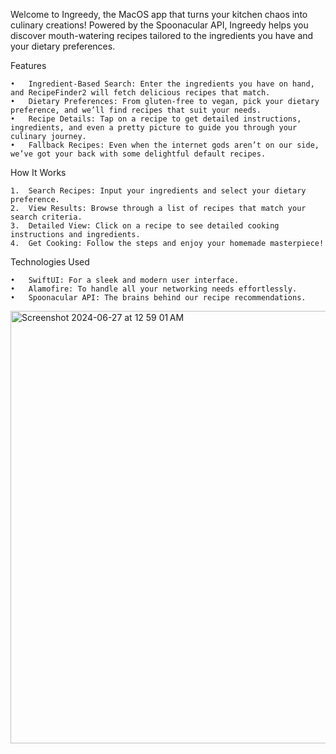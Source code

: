 Welcome to Ingreedy, the MacOS app that turns your kitchen chaos into culinary creations! Powered by the Spoonacular API, Ingreedy helps you discover mouth-watering recipes tailored to the ingredients you have and your dietary preferences. 

Features

	•	Ingredient-Based Search: Enter the ingredients you have on hand, and RecipeFinder2 will fetch delicious recipes that match.
	•	Dietary Preferences: From gluten-free to vegan, pick your dietary preference, and we’ll find recipes that suit your needs.
	•	Recipe Details: Tap on a recipe to get detailed instructions, ingredients, and even a pretty picture to guide you through your culinary journey.
	•	Fallback Recipes: Even when the internet gods aren’t on our side, we’ve got your back with some delightful default recipes.

How It Works

	1.	Search Recipes: Input your ingredients and select your dietary preference.
	2.	View Results: Browse through a list of recipes that match your search criteria.
	3.	Detailed View: Click on a recipe to see detailed cooking instructions and ingredients.
	4.	Get Cooking: Follow the steps and enjoy your homemade masterpiece!

Technologies Used

	•	SwiftUI: For a sleek and modern user interface.
	•	Alamofire: To handle all your networking needs effortlessly.
	•	Spoonacular API: The brains behind our recipe recommendations.



<img width="692" alt="Screenshot 2024-06-27 at 12 59 01 AM" src="https://github.com/jvenchy/Swift-Recipe-Finder/assets/70562312/74e5591f-4f6e-4e17-86c0-5de21cdf8714">

